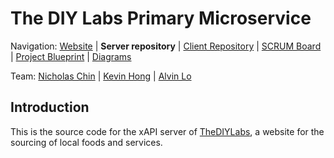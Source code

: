 The DIY Labs Primary Microservice 
========================================================================


Navigation: [Website][1] | **Server repository** | [Client Repository][2] | [SCRUM Board][3] | [Project Blueprint][4] | [Diagrams][9]

  [1]: https://thediylabs.com
  [2]: https://facebook.com
  [3]: https://trello.com/b/GGE9MAIj/thediylabs
  [4]: https://drive.google.com/drive/folders/1pnuU_NkWmLM9S7_38YvV06Ge3Xfxew1v
  [9]: https://google.com

Team: [Nicholas Chin][1] | [Kevin Hong][2] | [Alvin Lo][3]

  [1]: https://github.com/theblackathena
  [2]: https://github.com/joonkeehong
  [3]: https://github.com/AlvinCYLo

Introduction
------------------------------------------------------------------------

This is the source code for the xAPI server of [TheDIYLabs][8], a website for the sourcing of local foods and services. 

  [8]: https://thediylabs.com


